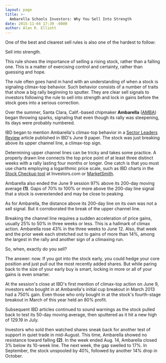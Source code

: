 ```yaml
---
layout: page
title: >-
  Ambarella Schools Investors: Why You Sell Into Strength
date: 2015-11-04 17:39 -0800
author: Alan R. Elliott
---
```





One of the best and clearest sell rules is also one of the hardest to follow:

  

Sell into strength.

  

This rule shows the importance of selling a rising stock, rather than a falling one. This is a matter of exercising control and certainty, rather than guessing and hope.

  

The rule often goes hand in hand with an understanding of when a stock is signaling climax-top behavior. Such behavior consists of a number of traits that show a big rally beginning to sputter. They are clear sell signals to investors following the rule to sell into strength and lock in gains before the stock goes into a serious correction.

  

Over the summer, Santa Clara, Calif.-based chipmaker **Ambarella** ([AMBA](https://research.investors.com/quote.aspx?symbol=AMBA)) began throwing sparks, signaling that even though its rally was steepening, its days were probably numbered.

  

IBD began to mention Ambarella's climax-top behavior in a [Sector Leaders Review](http://news.investors.com/investing/sector-leaders-review.htm) article published in IBD's June 9 paper. The stock was just breaking above its upper channel line, a climax-top sign.

  

Determining upper channel lines can be tricky and takes some practice. A properly drawn line connects the top price point of at least three distinct weeks with a rally lasting four months or longer. One catch is that you must use charts employing a logarithmic price scale, such as IBD charts in the [Stock Checkup tool](http://research.investors.com/stock-checkup/?nav=ResearchCheckup) at Investors.com or [MarketSmith](http://www.marketsmith.com).

  

Ambarella also ended the June 9 session 97% above its 200-day moving average **(1)**. Gaps of 70% to 100% or more above the 200-day line signal that a stock is overextended and may be close to peaking.

  

As for Ambarella, the distance above its 200-day line on its own was not a sell signal. But it corroborated the break of the upper channel line.

  

Breaking the channel line requires a sudden acceleration of price gains, usually 25% to 50% in three weeks or less. This is a hallmark of climax action. Ambarella rose 43% in the three weeks to June 12. Also, that week and the prior week each stretched out to gains of more than 14%, among the largest in the rally and another sign of a climaxing run.

  

So, when, exactly do you sell?

  

The answer: now. If you got into the stock early, you could hedge your core position and just pull out the most recently added shares. But while paring back to the size of your early buy is smart, locking in more or all of your gains is even smarter.

  

At the session's close at IBD's first mention of climax-top action on June 9, investors who bought in at Ambarella's initial cup breakout in March 2013 had a 750% gain. Even those who only bought in at the stock's fourth-stage breakout in March of this year held an 80% profit.

  

Subsequent IBD articles continued to sound warnings as the stock pulled back to test its 50-day moving average, then sputtered as it hit a new high of 129.19 in July.

  

Investors who sold then watched shares sneak back for another test of support in quiet trade in mid-August. This time, Ambarella showed no resistance toward falling **(2)**. In the week ended Aug. 14, Ambarella closed 3% below its 10-week line. The next week, the gap swelled to 17%. In September, the stock unspooled by 40%, followed by another 14% drop in October.




